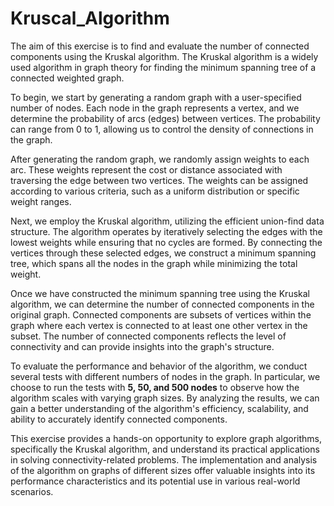 # Kruscal_Algorithm
The aim of this exercise is to find and evaluate the number of connected components using the Kruskal algorithm. The Kruskal algorithm is a widely used algorithm in graph theory for finding the minimum spanning tree of a connected weighted graph.

To begin, we start by generating a random graph with a user-specified number of nodes. Each node in the graph represents a vertex, and we determine the probability of arcs (edges) between vertices. The probability can range from 0 to 1, allowing us to control the density of connections in the graph.

After generating the random graph, we randomly assign weights to each arc. These weights represent the cost or distance associated with traversing the edge between two vertices. The weights can be assigned according to various criteria, such as a uniform distribution or specific weight ranges.

Next, we employ the Kruskal algorithm, utilizing the efficient union-find data structure. The algorithm operates by iteratively selecting the edges with the lowest weights while ensuring that no cycles are formed. By connecting the vertices through these selected edges, we construct a minimum spanning tree, which spans all the nodes in the graph while minimizing the total weight.

Once we have constructed the minimum spanning tree using the Kruskal algorithm, we can determine the number of connected components in the original graph. Connected components are subsets of vertices within the graph where each vertex is connected to at least one other vertex in the subset. The number of connected components reflects the level of connectivity and can provide insights into the graph's structure.

To evaluate the performance and behavior of the algorithm, we conduct several tests with different numbers of nodes in the graph. In particular, we choose to run the tests with **5, 50, and 500 nodes** to observe how the algorithm scales with varying graph sizes. By analyzing the results, we can gain a better understanding of the algorithm's efficiency, scalability, and ability to accurately identify connected components.

This exercise provides a hands-on opportunity to explore graph algorithms, specifically the Kruskal algorithm, and understand its practical applications in solving connectivity-related problems. The implementation and analysis of the algorithm on graphs of different sizes offer valuable insights into its performance characteristics and its potential use in various real-world scenarios.
